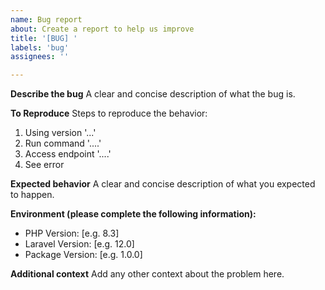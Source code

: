 ```yaml
---
name: Bug report
about: Create a report to help us improve
title: '[BUG] '
labels: 'bug'
assignees: ''

---
```


**Describe the bug**
A clear and concise description of what the bug is.

**To Reproduce**
Steps to reproduce the behavior:
1. Using version '...'
2. Run command '....'
3. Access endpoint '....'
4. See error

**Expected behavior**
A clear and concise description of what you expected to happen.

**Environment (please complete the following information):**
 - PHP Version: [e.g. 8.3]
 - Laravel Version: [e.g. 12.0]
 - Package Version: [e.g. 1.0.0]

**Additional context**
Add any other context about the problem here. 